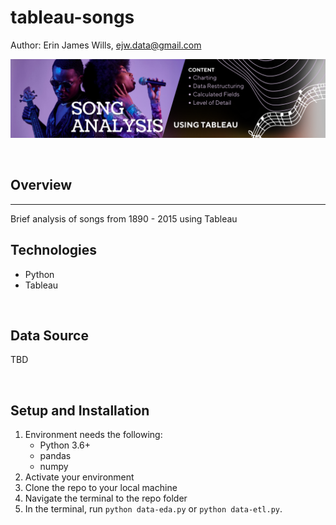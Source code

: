 # tableau-songs  

Author:  Erin James Wills, ejw.data@gmail.com  

![Machine Learning Playground](./images/songs-tableau.png)  

<br>

## Overview  
<hr>  
Brief analysis of songs from 1890 - 2015 using Tableau 

<br>

## Technologies  
*  Python  
*  Tableau

<br>


## Data Source  
TBD

<br>

## Setup and Installation  
1. Environment needs the following:  
    *  Python 3.6+   
    *  pandas
    *  numpy
1. Activate your environment
1. Clone the repo to your local machine
1. Navigate the terminal to the repo folder
1. In the terminal, run `python data-eda.py` or `python data-etl.py`.

<br>


